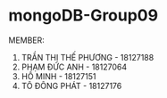 # mongoDB-Group09

MEMBER:
1. TRẦN THỊ THẾ PHƯƠNG - 18127188
2. PHẠM ĐỨC ANH        - 18127064
3. HỒ MINH             - 18127151
4. TÔ ĐÔNG PHÁT        - 18127176
